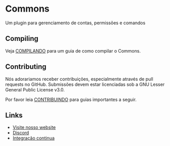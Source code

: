 # Commons
Um plugin para gerenciamento de contas, permissões e comandos


Compiling
---------

Veja [COMPILANDO](COMPILING.md) para um guia de como compilar o Commons.

Contributing
------------

Nós adorariamos receber contribuições, especialmente através de pull requests no GitHub.
Submissões devem estar licenciadas sob a GNU Lesser General Public License v3.0.

Por favor leia [CONTRIBUINDO](CONTRIBUTING.md) para guias importantes a seguir.

Links
-----

* [Visite nosso website](https://battlebits.com.br/)
* [Discord](https://discord.gg/8WkajsV)
* [Integração continua](https://ci.battlebits.com.br/)
